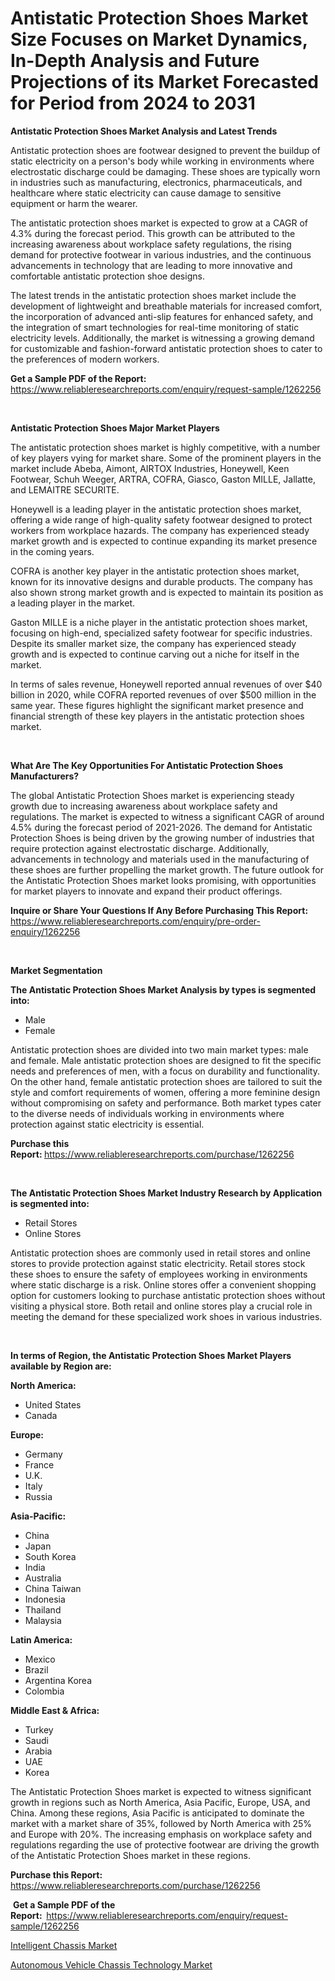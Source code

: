 <p><h1>Antistatic Protection Shoes Market Size Focuses on Market Dynamics, In-Depth Analysis and Future Projections of its Market Forecasted for Period from 2024 to 2031</h1></p><p><strong>Antistatic Protection Shoes Market Analysis and Latest Trends</strong></p>
<p><p>Antistatic protection shoes are footwear designed to prevent the buildup of static electricity on a person's body while working in environments where electrostatic discharge could be damaging. These shoes are typically worn in industries such as manufacturing, electronics, pharmaceuticals, and healthcare where static electricity can cause damage to sensitive equipment or harm the wearer.</p><p>The antistatic protection shoes market is expected to grow at a CAGR of 4.3% during the forecast period. This growth can be attributed to the increasing awareness about workplace safety regulations, the rising demand for protective footwear in various industries, and the continuous advancements in technology that are leading to more innovative and comfortable antistatic protection shoe designs.</p><p>The latest trends in the antistatic protection shoes market include the development of lightweight and breathable materials for increased comfort, the incorporation of advanced anti-slip features for enhanced safety, and the integration of smart technologies for real-time monitoring of static electricity levels. Additionally, the market is witnessing a growing demand for customizable and fashion-forward antistatic protection shoes to cater to the preferences of modern workers.</p></p>
<p><strong>Get a Sample PDF of the Report:&nbsp;</strong> <a href="https://www.reliableresearchreports.com/enquiry/request-sample/1262256">https://www.reliableresearchreports.com/enquiry/request-sample/1262256</a></p>
<p>&nbsp;</p>
<p><strong>Antistatic Protection Shoes Major Market Players</strong></p>
<p><p>The antistatic protection shoes market is highly competitive, with a number of key players vying for market share. Some of the prominent players in the market include Abeba, Aimont, AIRTOX Industries, Honeywell, Keen Footwear, Schuh Weeger, ARTRA, COFRA, Giasco, Gaston MILLE, Jallatte, and LEMAITRE SECURITE.</p><p>Honeywell is a leading player in the antistatic protection shoes market, offering a wide range of high-quality safety footwear designed to protect workers from workplace hazards. The company has experienced steady market growth and is expected to continue expanding its market presence in the coming years. </p><p>COFRA is another key player in the antistatic protection shoes market, known for its innovative designs and durable products. The company has also shown strong market growth and is expected to maintain its position as a leading player in the market.</p><p>Gaston MILLE is a niche player in the antistatic protection shoes market, focusing on high-end, specialized safety footwear for specific industries. Despite its smaller market size, the company has experienced steady growth and is expected to continue carving out a niche for itself in the market.</p><p>In terms of sales revenue, Honeywell reported annual revenues of over $40 billion in 2020, while COFRA reported revenues of over $500 million in the same year. These figures highlight the significant market presence and financial strength of these key players in the antistatic protection shoes market.</p></p>
<p>&nbsp;</p>
<p><strong>What Are The Key Opportunities For Antistatic Protection Shoes Manufacturers?</strong></p>
<p><p>The global Antistatic Protection Shoes market is experiencing steady growth due to increasing awareness about workplace safety and regulations. The market is expected to witness a significant CAGR of around 4.5% during the forecast period of 2021-2026. The demand for Antistatic Protection Shoes is being driven by the growing number of industries that require protection against electrostatic discharge. Additionally, advancements in technology and materials used in the manufacturing of these shoes are further propelling the market growth. The future outlook for the Antistatic Protection Shoes market looks promising, with opportunities for market players to innovate and expand their product offerings.</p></p>
<p><strong>Inquire or Share Your Questions If Any Before Purchasing This Report:</strong> <a href="https://www.reliableresearchreports.com/enquiry/pre-order-enquiry/1262256">https://www.reliableresearchreports.com/enquiry/pre-order-enquiry/1262256</a></p>
<p>&nbsp;</p>
<p><strong>Market Segmentation</strong></p>
<p><strong>The Antistatic Protection Shoes Market Analysis by types is segmented into:</strong></p>
<p><ul><li>Male</li><li>Female</li></ul></p>
<p><p>Antistatic protection shoes are divided into two main market types: male and female. Male antistatic protection shoes are designed to fit the specific needs and preferences of men, with a focus on durability and functionality. On the other hand, female antistatic protection shoes are tailored to suit the style and comfort requirements of women, offering a more feminine design without compromising on safety and performance. Both market types cater to the diverse needs of individuals working in environments where protection against static electricity is essential.</p></p>
<p><strong>Purchase this Report:&nbsp;</strong><a href="https://www.reliableresearchreports.com/purchase/1262256">https://www.reliableresearchreports.com/purchase/1262256</a></p>
<p>&nbsp;</p>
<p><strong>The Antistatic Protection Shoes Market Industry Research by Application is segmented into:</strong></p>
<p><ul><li>Retail Stores</li><li>Online Stores</li></ul></p>
<p><p>Antistatic protection shoes are commonly used in retail stores and online stores to provide protection against static electricity. Retail stores stock these shoes to ensure the safety of employees working in environments where static discharge is a risk. Online stores offer a convenient shopping option for customers looking to purchase antistatic protection shoes without visiting a physical store. Both retail and online stores play a crucial role in meeting the demand for these specialized work shoes in various industries.</p></p>
<p>&nbsp;</p>
<p><strong>In terms of Region, the Antistatic Protection Shoes Market Players available by Region are:</strong></p>
<p>
    <p> <strong> North America: </strong>
        <ul>
            <li>United States</li>
            <li>Canada</li>
        </ul>
        </p> 
    <p> <strong> Europe: </strong>
        <ul>
            <li>Germany</li>
            <li>France</li>
            <li>U.K.</li>
            <li>Italy</li>
            <li>Russia</li>
        </ul>
        </p> 
    <p> <strong> Asia-Pacific: </strong>
        <ul>
            <li>China</li>
            <li>Japan</li>
            <li>South Korea</li>
            <li>India</li>
            <li>Australia</li>
            <li>China Taiwan</li>
            <li>Indonesia</li>
            <li>Thailand</li>
            <li>Malaysia</li>
        </ul>
        </p> 
    <p> <strong> Latin America: </strong>
        <ul>
            <li>Mexico</li>
            <li>Brazil</li>
            <li>Argentina Korea</li>
            <li>Colombia</li>
        </ul>
        </p> 
    <p> <strong> Middle East & Africa: </strong>
        <ul>
            <li>Turkey</li>
            <li>Saudi</li>
            <li>Arabia</li>
            <li>UAE</li>
            <li>Korea</li>
        </ul>
    </p>
    </p>
<p><p>The Antistatic Protection Shoes market is expected to witness significant growth in regions such as North America, Asia Pacific, Europe, USA, and China. Among these regions, Asia Pacific is anticipated to dominate the market with a market share of 35%, followed by North America with 25% and Europe with 20%. The increasing emphasis on workplace safety and regulations regarding the use of protective footwear are driving the growth of the Antistatic Protection Shoes market in these regions.</p></p>
<p><strong>Purchase this Report: </strong><a href="https://www.reliableresearchreports.com/purchase/1262256">https://www.reliableresearchreports.com/purchase/1262256</a></p>
<p>&nbsp;<strong>Get a Sample PDF of the Report:&nbsp;&nbsp;</strong><a href="https://www.reliableresearchreports.com/enquiry/request-sample/1262256">https://www.reliableresearchreports.com/enquiry/request-sample/1262256</a></p>
<p><strong></strong></p>
<p><p><a href="https://eight-handstand-8fb.notion.site/Intelligent-Chassis-Market-Size-Focuses-on-Market-Dynamics-In-Depth-Analysis-and-Future-Projections-aefda7a81644410db04c7a247a794f29">Intelligent Chassis Market</a></p><p><a href="https://simplistic-meeting-7ee.notion.site/Autonomous-Vehicle-Chassis-Technology-Market-Size-Market-Trends-and-Growth-Outlook-forecasted-for--c0a24c5b08f4472a87e9520edb1a9256">Autonomous Vehicle Chassis Technology Market</a></p></p>